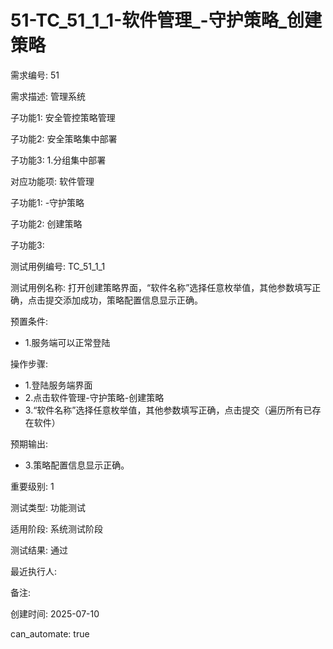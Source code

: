 # 51-TC_51_1_1-软件管理_-守护策略_创建策略

需求编号: 51

需求描述: 管理系统

子功能1: 安全管控策略管理

子功能2: 安全策略集中部署

子功能3: 1.分组集中部署


对应功能项: 软件管理

子功能1: -守护策略

子功能2: 创建策略

子功能3: 


测试用例编号: TC_51_1_1

测试用例名称: 打开创建策略界面，“软件名称”选择任意枚举值，其他参数填写正确，点击提交添加成功，策略配置信息显示正确。

预置条件:
- 1.服务端可以正常登陆

操作步骤:
- 1.登陆服务端界面
- 2.点击软件管理-守护策略-创建策略
- 3.“软件名称”选择任意枚举值，其他参数填写正确，点击提交（遍历所有已存在软件）

预期输出:
- 3.策略配置信息显示正确。

重要级别: 1

测试类型: 功能测试

适用阶段: 系统测试阶段

测试结果: 通过

最近执行人: 

备注: 

创建时间: 2025-07-10

can_automate: true
